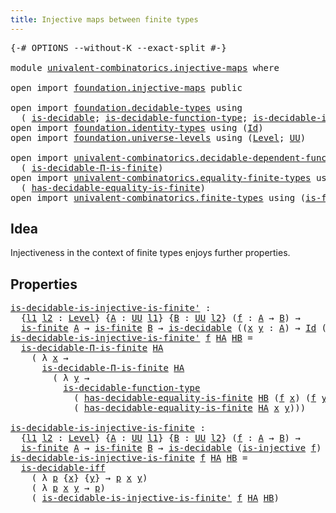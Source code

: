 ```yaml
---
title: Injective maps between finite types
---
```


<pre class="Agda"><a id="61" class="Symbol">{-#</a> <a id="65" class="Keyword">OPTIONS</a> <a id="73" class="Pragma">--without-K</a> <a id="85" class="Pragma">--exact-split</a> <a id="99" class="Symbol">#-}</a>

<a id="104" class="Keyword">module</a> <a id="111" href="univalent-combinatorics.injective-maps.html" class="Module">univalent-combinatorics.injective-maps</a> <a id="150" class="Keyword">where</a>

<a id="157" class="Keyword">open</a> <a id="162" class="Keyword">import</a> <a id="169" href="foundation.injective-maps.html" class="Module">foundation.injective-maps</a> <a id="195" class="Keyword">public</a>

<a id="203" class="Keyword">open</a> <a id="208" class="Keyword">import</a> <a id="215" href="foundation.decidable-types.html" class="Module">foundation.decidable-types</a> <a id="242" class="Keyword">using</a>
  <a id="250" class="Symbol">(</a> <a id="252" href="foundation.decidable-types.html#1905" class="Function">is-decidable</a><a id="264" class="Symbol">;</a> <a id="266" href="foundation.decidable-types.html#3984" class="Function">is-decidable-function-type</a><a id="292" class="Symbol">;</a> <a id="294" href="foundation.decidable-types.html#5050" class="Function">is-decidable-iff</a><a id="310" class="Symbol">)</a>
<a id="312" class="Keyword">open</a> <a id="317" class="Keyword">import</a> <a id="324" href="foundation.identity-types.html" class="Module">foundation.identity-types</a> <a id="350" class="Keyword">using</a> <a id="356" class="Symbol">(</a><a id="357" href="foundation-core.identity-types.html#641" class="Datatype">Id</a><a id="359" class="Symbol">)</a>
<a id="361" class="Keyword">open</a> <a id="366" class="Keyword">import</a> <a id="373" href="foundation.universe-levels.html" class="Module">foundation.universe-levels</a> <a id="400" class="Keyword">using</a> <a id="406" class="Symbol">(</a><a id="407" href="Agda.Primitive.html#597" class="Postulate">Level</a><a id="412" class="Symbol">;</a> <a id="414" href="foundation-core.universe-levels.html#222" class="Primitive">UU</a><a id="416" class="Symbol">)</a>

<a id="419" class="Keyword">open</a> <a id="424" class="Keyword">import</a> <a id="431" href="univalent-combinatorics.decidable-dependent-function-types.html" class="Module">univalent-combinatorics.decidable-dependent-function-types</a> <a id="490" class="Keyword">using</a>
  <a id="498" class="Symbol">(</a> <a id="500" href="univalent-combinatorics.decidable-dependent-function-types.html#2049" class="Function">is-decidable-Π-is-finite</a><a id="524" class="Symbol">)</a>
<a id="526" class="Keyword">open</a> <a id="531" class="Keyword">import</a> <a id="538" href="univalent-combinatorics.equality-finite-types.html" class="Module">univalent-combinatorics.equality-finite-types</a> <a id="584" class="Keyword">using</a>
  <a id="592" class="Symbol">(</a> <a id="594" href="univalent-combinatorics.equality-finite-types.html#1968" class="Function">has-decidable-equality-is-finite</a><a id="626" class="Symbol">)</a>
<a id="628" class="Keyword">open</a> <a id="633" class="Keyword">import</a> <a id="640" href="univalent-combinatorics.finite-types.html" class="Module">univalent-combinatorics.finite-types</a> <a id="677" class="Keyword">using</a> <a id="683" class="Symbol">(</a><a id="684" href="univalent-combinatorics.finite-types.html#3715" class="Function">is-finite</a><a id="693" class="Symbol">)</a>
</pre>
## Idea

Injectiveness in the context of finite types enjoys further properties.

## Properties

<pre class="Agda"><a id="is-decidable-is-injective-is-finite&#39;"></a><a id="805" href="univalent-combinatorics.injective-maps.html#805" class="Function">is-decidable-is-injective-is-finite&#39;</a> <a id="842" class="Symbol">:</a>
  <a id="846" class="Symbol">{</a><a id="847" href="univalent-combinatorics.injective-maps.html#847" class="Bound">l1</a> <a id="850" href="univalent-combinatorics.injective-maps.html#850" class="Bound">l2</a> <a id="853" class="Symbol">:</a> <a id="855" href="Agda.Primitive.html#597" class="Postulate">Level</a><a id="860" class="Symbol">}</a> <a id="862" class="Symbol">{</a><a id="863" href="univalent-combinatorics.injective-maps.html#863" class="Bound">A</a> <a id="865" class="Symbol">:</a> <a id="867" href="foundation-core.universe-levels.html#222" class="Primitive">UU</a> <a id="870" href="univalent-combinatorics.injective-maps.html#847" class="Bound">l1</a><a id="872" class="Symbol">}</a> <a id="874" class="Symbol">{</a><a id="875" href="univalent-combinatorics.injective-maps.html#875" class="Bound">B</a> <a id="877" class="Symbol">:</a> <a id="879" href="foundation-core.universe-levels.html#222" class="Primitive">UU</a> <a id="882" href="univalent-combinatorics.injective-maps.html#850" class="Bound">l2</a><a id="884" class="Symbol">}</a> <a id="886" class="Symbol">(</a><a id="887" href="univalent-combinatorics.injective-maps.html#887" class="Bound">f</a> <a id="889" class="Symbol">:</a> <a id="891" href="univalent-combinatorics.injective-maps.html#863" class="Bound">A</a> <a id="893" class="Symbol">→</a> <a id="895" href="univalent-combinatorics.injective-maps.html#875" class="Bound">B</a><a id="896" class="Symbol">)</a> <a id="898" class="Symbol">→</a>
  <a id="902" href="univalent-combinatorics.finite-types.html#3715" class="Function">is-finite</a> <a id="912" href="univalent-combinatorics.injective-maps.html#863" class="Bound">A</a> <a id="914" class="Symbol">→</a> <a id="916" href="univalent-combinatorics.finite-types.html#3715" class="Function">is-finite</a> <a id="926" href="univalent-combinatorics.injective-maps.html#875" class="Bound">B</a> <a id="928" class="Symbol">→</a> <a id="930" href="foundation.decidable-types.html#1905" class="Function">is-decidable</a> <a id="943" class="Symbol">((</a><a id="945" href="univalent-combinatorics.injective-maps.html#945" class="Bound">x</a> <a id="947" href="univalent-combinatorics.injective-maps.html#947" class="Bound">y</a> <a id="949" class="Symbol">:</a> <a id="951" href="univalent-combinatorics.injective-maps.html#863" class="Bound">A</a><a id="952" class="Symbol">)</a> <a id="954" class="Symbol">→</a> <a id="956" href="foundation-core.identity-types.html#641" class="Datatype">Id</a> <a id="959" class="Symbol">(</a><a id="960" href="univalent-combinatorics.injective-maps.html#887" class="Bound">f</a> <a id="962" href="univalent-combinatorics.injective-maps.html#945" class="Bound">x</a><a id="963" class="Symbol">)</a> <a id="965" class="Symbol">(</a><a id="966" href="univalent-combinatorics.injective-maps.html#887" class="Bound">f</a> <a id="968" href="univalent-combinatorics.injective-maps.html#947" class="Bound">y</a><a id="969" class="Symbol">)</a> <a id="971" class="Symbol">→</a> <a id="973" href="foundation-core.identity-types.html#641" class="Datatype">Id</a> <a id="976" href="univalent-combinatorics.injective-maps.html#945" class="Bound">x</a> <a id="978" href="univalent-combinatorics.injective-maps.html#947" class="Bound">y</a><a id="979" class="Symbol">)</a>
<a id="981" href="univalent-combinatorics.injective-maps.html#805" class="Function">is-decidable-is-injective-is-finite&#39;</a> <a id="1018" href="univalent-combinatorics.injective-maps.html#1018" class="Bound">f</a> <a id="1020" href="univalent-combinatorics.injective-maps.html#1020" class="Bound">HA</a> <a id="1023" href="univalent-combinatorics.injective-maps.html#1023" class="Bound">HB</a> <a id="1026" class="Symbol">=</a>
  <a id="1030" href="univalent-combinatorics.decidable-dependent-function-types.html#2049" class="Function">is-decidable-Π-is-finite</a> <a id="1055" href="univalent-combinatorics.injective-maps.html#1020" class="Bound">HA</a>
    <a id="1062" class="Symbol">(</a> <a id="1064" class="Symbol">λ</a> <a id="1066" href="univalent-combinatorics.injective-maps.html#1066" class="Bound">x</a> <a id="1068" class="Symbol">→</a>
      <a id="1076" href="univalent-combinatorics.decidable-dependent-function-types.html#2049" class="Function">is-decidable-Π-is-finite</a> <a id="1101" href="univalent-combinatorics.injective-maps.html#1020" class="Bound">HA</a>
        <a id="1112" class="Symbol">(</a> <a id="1114" class="Symbol">λ</a> <a id="1116" href="univalent-combinatorics.injective-maps.html#1116" class="Bound">y</a> <a id="1118" class="Symbol">→</a>
          <a id="1130" href="foundation.decidable-types.html#3984" class="Function">is-decidable-function-type</a>
            <a id="1169" class="Symbol">(</a> <a id="1171" href="univalent-combinatorics.equality-finite-types.html#1968" class="Function">has-decidable-equality-is-finite</a> <a id="1204" href="univalent-combinatorics.injective-maps.html#1023" class="Bound">HB</a> <a id="1207" class="Symbol">(</a><a id="1208" href="univalent-combinatorics.injective-maps.html#1018" class="Bound">f</a> <a id="1210" href="univalent-combinatorics.injective-maps.html#1066" class="Bound">x</a><a id="1211" class="Symbol">)</a> <a id="1213" class="Symbol">(</a><a id="1214" href="univalent-combinatorics.injective-maps.html#1018" class="Bound">f</a> <a id="1216" href="univalent-combinatorics.injective-maps.html#1116" class="Bound">y</a><a id="1217" class="Symbol">))</a>
            <a id="1232" class="Symbol">(</a> <a id="1234" href="univalent-combinatorics.equality-finite-types.html#1968" class="Function">has-decidable-equality-is-finite</a> <a id="1267" href="univalent-combinatorics.injective-maps.html#1020" class="Bound">HA</a> <a id="1270" href="univalent-combinatorics.injective-maps.html#1066" class="Bound">x</a> <a id="1272" href="univalent-combinatorics.injective-maps.html#1116" class="Bound">y</a><a id="1273" class="Symbol">)))</a>

<a id="is-decidable-is-injective-is-finite"></a><a id="1278" href="univalent-combinatorics.injective-maps.html#1278" class="Function">is-decidable-is-injective-is-finite</a> <a id="1314" class="Symbol">:</a>
  <a id="1318" class="Symbol">{</a><a id="1319" href="univalent-combinatorics.injective-maps.html#1319" class="Bound">l1</a> <a id="1322" href="univalent-combinatorics.injective-maps.html#1322" class="Bound">l2</a> <a id="1325" class="Symbol">:</a> <a id="1327" href="Agda.Primitive.html#597" class="Postulate">Level</a><a id="1332" class="Symbol">}</a> <a id="1334" class="Symbol">{</a><a id="1335" href="univalent-combinatorics.injective-maps.html#1335" class="Bound">A</a> <a id="1337" class="Symbol">:</a> <a id="1339" href="foundation-core.universe-levels.html#222" class="Primitive">UU</a> <a id="1342" href="univalent-combinatorics.injective-maps.html#1319" class="Bound">l1</a><a id="1344" class="Symbol">}</a> <a id="1346" class="Symbol">{</a><a id="1347" href="univalent-combinatorics.injective-maps.html#1347" class="Bound">B</a> <a id="1349" class="Symbol">:</a> <a id="1351" href="foundation-core.universe-levels.html#222" class="Primitive">UU</a> <a id="1354" href="univalent-combinatorics.injective-maps.html#1322" class="Bound">l2</a><a id="1356" class="Symbol">}</a> <a id="1358" class="Symbol">(</a><a id="1359" href="univalent-combinatorics.injective-maps.html#1359" class="Bound">f</a> <a id="1361" class="Symbol">:</a> <a id="1363" href="univalent-combinatorics.injective-maps.html#1335" class="Bound">A</a> <a id="1365" class="Symbol">→</a> <a id="1367" href="univalent-combinatorics.injective-maps.html#1347" class="Bound">B</a><a id="1368" class="Symbol">)</a> <a id="1370" class="Symbol">→</a>
  <a id="1374" href="univalent-combinatorics.finite-types.html#3715" class="Function">is-finite</a> <a id="1384" href="univalent-combinatorics.injective-maps.html#1335" class="Bound">A</a> <a id="1386" class="Symbol">→</a> <a id="1388" href="univalent-combinatorics.finite-types.html#3715" class="Function">is-finite</a> <a id="1398" href="univalent-combinatorics.injective-maps.html#1347" class="Bound">B</a> <a id="1400" class="Symbol">→</a> <a id="1402" href="foundation.decidable-types.html#1905" class="Function">is-decidable</a> <a id="1415" class="Symbol">(</a><a id="1416" href="foundation.injective-maps.html#1295" class="Function">is-injective</a> <a id="1429" href="univalent-combinatorics.injective-maps.html#1359" class="Bound">f</a><a id="1430" class="Symbol">)</a>
<a id="1432" href="univalent-combinatorics.injective-maps.html#1278" class="Function">is-decidable-is-injective-is-finite</a> <a id="1468" href="univalent-combinatorics.injective-maps.html#1468" class="Bound">f</a> <a id="1470" href="univalent-combinatorics.injective-maps.html#1470" class="Bound">HA</a> <a id="1473" href="univalent-combinatorics.injective-maps.html#1473" class="Bound">HB</a> <a id="1476" class="Symbol">=</a>
  <a id="1480" href="foundation.decidable-types.html#5050" class="Function">is-decidable-iff</a>
    <a id="1501" class="Symbol">(</a> <a id="1503" class="Symbol">λ</a> <a id="1505" href="univalent-combinatorics.injective-maps.html#1505" class="Bound">p</a> <a id="1507" class="Symbol">{</a><a id="1508" href="univalent-combinatorics.injective-maps.html#1508" class="Bound">x</a><a id="1509" class="Symbol">}</a> <a id="1511" class="Symbol">{</a><a id="1512" href="univalent-combinatorics.injective-maps.html#1512" class="Bound">y</a><a id="1513" class="Symbol">}</a> <a id="1515" class="Symbol">→</a> <a id="1517" href="univalent-combinatorics.injective-maps.html#1505" class="Bound">p</a> <a id="1519" href="univalent-combinatorics.injective-maps.html#1508" class="Bound">x</a> <a id="1521" href="univalent-combinatorics.injective-maps.html#1512" class="Bound">y</a><a id="1522" class="Symbol">)</a>
    <a id="1528" class="Symbol">(</a> <a id="1530" class="Symbol">λ</a> <a id="1532" href="univalent-combinatorics.injective-maps.html#1532" class="Bound">p</a> <a id="1534" href="univalent-combinatorics.injective-maps.html#1534" class="Bound">x</a> <a id="1536" href="univalent-combinatorics.injective-maps.html#1536" class="Bound">y</a> <a id="1538" class="Symbol">→</a> <a id="1540" href="univalent-combinatorics.injective-maps.html#1532" class="Bound">p</a><a id="1541" class="Symbol">)</a>
    <a id="1547" class="Symbol">(</a> <a id="1549" href="univalent-combinatorics.injective-maps.html#805" class="Function">is-decidable-is-injective-is-finite&#39;</a> <a id="1586" href="univalent-combinatorics.injective-maps.html#1468" class="Bound">f</a> <a id="1588" href="univalent-combinatorics.injective-maps.html#1470" class="Bound">HA</a> <a id="1591" href="univalent-combinatorics.injective-maps.html#1473" class="Bound">HB</a><a id="1593" class="Symbol">)</a>
</pre>